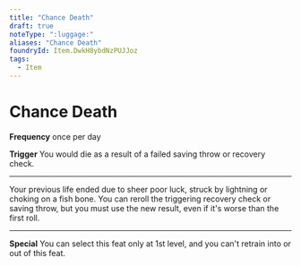 ```yaml
---
title: "Chance Death"
draft: true
noteType: ":luggage:"
aliases: "Chance Death"
foundryId: Item.DwkH8ybdNzPUJJoz
tags:
  - Item
---
```


# Chance Death

**Frequency** once per day

**Trigger** You would die as a result of a failed saving throw or recovery check.

* * *

Your previous life ended due to sheer poor luck, struck by lightning or choking on a fish bone. You can reroll the triggering recovery check or saving throw, but you must use the new result, even if it's worse than the first roll.

* * *

**Special** You can select this feat only at 1st level, and you can't retrain into or out of this feat.
